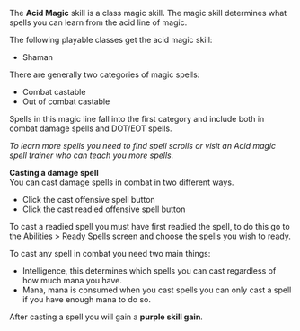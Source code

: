 ---
---
The **Acid Magic** skill is a class magic skill. The magic skill determines what spells you can learn from the acid line of magic.

The following playable classes get the acid magic skill:

*   Shaman

There are generally two categories of magic spells:

*   Combat castable
*   Out of combat castable

Spells in this magic line fall into the first category and include both in combat damage spells and DOT/EOT spells.

_To learn more spells you need to find spell scrolls or visit an Acid magic spell trainer who can teach you more spells._  

**Casting a damage spell**  
You can cast damage spells in combat in two different ways.

*   Click the cast offensive spell button
*   Click the cast readied offensive spell button

To cast a readied spell you must have first readied the spell, to do this go to the Abilities > Ready Spells screen and choose the spells you wish to ready.

To cast any spell in combat you need two main things:

*   Intelligence, this determines which spells you can cast regardless of how much mana you have.
*   Mana, mana is consumed when you cast spells you can only cast a spell if you have enough mana to do so.

After casting a spell you will gain a **purple skill gain**.